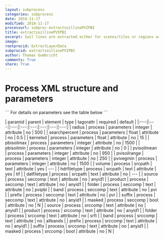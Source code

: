 ```yaml
---
layout: subprocess
categories: subprocess
date: 2018-11-17
modified: 2018-11-17
processurl: subproc-extractsoillinePVIPBI
title: extractsoillinePVIPBI
excerpt: Soil lines are extracted either for scenes/tiles or regions around sample points using the Perpendicular Vegetation Index and the Perpendicular Backgrund Index
image: 
rootprocid: ExtractLayerData
subprocid: extractsoillinePVIPBI
author: Thomas Gumbricht
comments: True
share: True
---
```


<h1 class='foot-description'>Process XML structure and parameters</h1>
```
For details on parameters see the table below
<?xml version="1.0" ?>
<process>
  <!--Generated from python-->
  <userproj plotid="yourplotid" projectid="yourprojectid" siteid="yoursiteid" system="systemid" tractid="yourtractid" userid="youruserid"/>
  <period endday="DD" endmonth="MM" endyear="YYYY" seasonendday="DD" seasonendmonth="MM" seasonstartday="DD" seasonstartmonth="MM" startday="DD" startmonth="MM" startyear="YYYY" timestep="timestep"/>
  <parameters kernelsd="xyz.abc" pbisoilmax="xyz" pbisoilmin="xyz" pvisoilmean="xyz" pvisoilrange="xyz" pvivegmin="xyz" radius="xyz" searchpercent="xyz.abc"/>
  <srcpath datfiletype="txtstring" hdrfiletype="txtstring" volume="txtstring"/>
  <seccomp band="txtstring" folder="txtstring" masked="True/False" prefix="txtstring" product="txtstring" source="txtstring" suffix="txtstring"/>
  <srccomp band="txtstring" folder="txtstring" masked="True/False" prefix="txtstring" product="txtstring" source="txtstring" suffix="txtstring"/>
</process>
```

| paramid | parent | element | type | tagorattr | required | default |
|:---:|:---:|:---:|:---:|:---:|:---:|:---:|:---:|
| radius | process | parameters | integer | attribute | no | 500 |
| searchpercent | process | parameters | float | attribute | no | 0.5 |
| kernelsd | process | parameters | float | attribute | no | 15 |
| pbisoilmax | process | parameters | integer | attribute | no | 1500 |
| pbisoilmin | process | parameters | integer | attribute | no | 0 |
| pvisoilmean | process | parameters | integer | attribute | no | 950 |
| pvisoilrange | process | parameters | integer | attribute | no | 250 |
| pvivegmin | process | parameters | integer | attribute | no | 1500 |
| volume | process | srcpath | text | attribute | yes | --- |
| hdrfiletype | process | srcpath | text | attribute | yes | tif |
| datfiletype | process | srcpath | text | attribute | no | --- |
| source | process | seccomp | text | attribute | no | anyid1 |
| product | process | seccomp | text | attribute | no | anyid1 |
| folder | process | seccomp | text | attribute | no | pvipbi |
| band | process | seccomp | text | attribute | no | pvi |
| prefix | process | seccomp | text | attribute | no | pvi |
| suffix | process | seccomp | text | attribute | no | anyid1 |
| masked | process | seccomp | bool | attribute | no | N |
| source | process | srccomp | text | attribute | no | anyid1 |
| product | process | srccomp | text | attribute | no | anyid1 |
| folder | process | srccomp | text | attribute | no | srfi |
| band | process | srccomp | text | attribute | no | allbands |
| prefix | process | srccomp | text | attribute | no | anyid1 |
| suffix | process | srccomp | text | attribute | no | anyid1 |
| masked | process | srccomp | bool | attribute | no | N |
